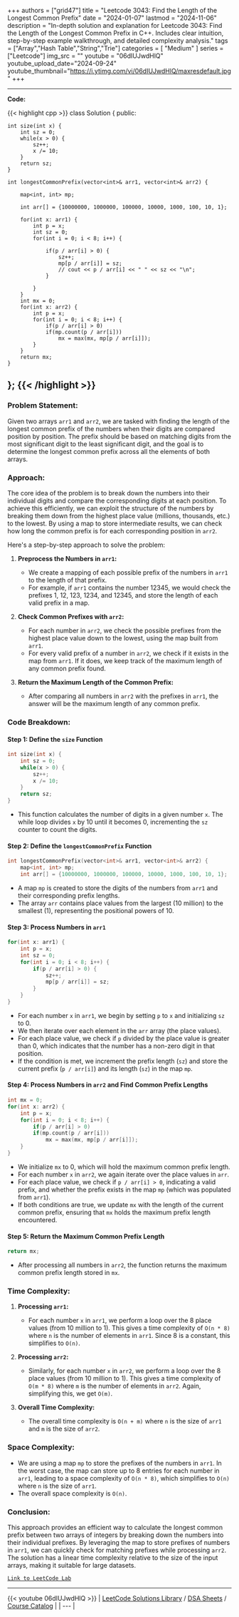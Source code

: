 
+++
authors = ["grid47"]
title = "Leetcode 3043: Find the Length of the Longest Common Prefix"
date = "2024-01-07"
lastmod = "2024-11-06"
description = "In-depth solution and explanation for Leetcode 3043: Find the Length of the Longest Common Prefix in C++. Includes clear intuition, step-by-step example walkthrough, and detailed complexity analysis."
tags = ["Array","Hash Table","String","Trie"]
categories = [
    "Medium"
]
series = ["Leetcode"]
img_src = ""
youtube = "06dIUJwdHlQ"
youtube_upload_date="2024-09-24"
youtube_thumbnail="https://i.ytimg.com/vi/06dIUJwdHlQ/maxresdefault.jpg"
+++



---
**Code:**

{{< highlight cpp >}}
class Solution {
public:
    
    int size(int x) {
        int sz = 0;
        while(x > 0) {
            sz++;
            x /= 10;
        }
        return sz;
    }
    
    int longestCommonPrefix(vector<int>& arr1, vector<int>& arr2) {
        
        map<int, int> mp;
        
        int arr[] = {10000000, 1000000, 100000, 10000, 1000, 100, 10, 1};
        
        for(int x: arr1) {
            int p = x;
            int sz = 0;
            for(int i = 0; i < 8; i++) {
                
                if(p / arr[i] > 0) {
                    sz++;
                    mp[p / arr[i]] = sz;
                    // cout << p / arr[i] << " " << sz << "\n";
                }
                
            }
        }
        int mx = 0;
        for(int x: arr2) {
            int p = x;
            for(int i = 0; i < 8; i++) {
                if(p / arr[i] > 0) 
                if(mp.count(p / arr[i]))
                    mx = max(mx, mp[p / arr[i]]);
            }
        }
        return mx;
    }
};
{{< /highlight >}}
---

### Problem Statement:

Given two arrays `arr1` and `arr2`, we are tasked with finding the length of the longest common prefix of the numbers when their digits are compared position by position. The prefix should be based on matching digits from the most significant digit to the least significant digit, and the goal is to determine the longest common prefix across all the elements of both arrays.

### Approach:

The core idea of the problem is to break down the numbers into their individual digits and compare the corresponding digits at each position. To achieve this efficiently, we can exploit the structure of the numbers by breaking them down from the highest place value (millions, thousands, etc.) to the lowest. By using a map to store intermediate results, we can check how long the common prefix is for each corresponding position in `arr2`.

Here's a step-by-step approach to solve the problem:

1. **Preprocess the Numbers in `arr1`:**
   - We create a mapping of each possible prefix of the numbers in `arr1` to the length of that prefix.
   - For example, if `arr1` contains the number 12345, we would check the prefixes 1, 12, 123, 1234, and 12345, and store the length of each valid prefix in a map.

2. **Check Common Prefixes with `arr2`:**
   - For each number in `arr2`, we check the possible prefixes from the highest place value down to the lowest, using the map built from `arr1`.
   - For every valid prefix of a number in `arr2`, we check if it exists in the map from `arr1`. If it does, we keep track of the maximum length of any common prefix found.

3. **Return the Maximum Length of the Common Prefix:**
   - After comparing all numbers in `arr2` with the prefixes in `arr1`, the answer will be the maximum length of any common prefix.

### Code Breakdown:

#### Step 1: Define the `size` Function
```cpp
int size(int x) {
    int sz = 0;
    while(x > 0) {
        sz++;
        x /= 10;
    }
    return sz;
}
```
- This function calculates the number of digits in a given number `x`. The while loop divides `x` by 10 until it becomes 0, incrementing the `sz` counter to count the digits.

#### Step 2: Define the `longestCommonPrefix` Function
```cpp
int longestCommonPrefix(vector<int>& arr1, vector<int>& arr2) {
    map<int, int> mp;
    int arr[] = {10000000, 1000000, 100000, 10000, 1000, 100, 10, 1};
```
- A map `mp` is created to store the digits of the numbers from `arr1` and their corresponding prefix lengths.
- The array `arr` contains place values from the largest (10 million) to the smallest (1), representing the positional powers of 10.

#### Step 3: Process Numbers in `arr1`
```cpp
for(int x: arr1) {
    int p = x;
    int sz = 0;
    for(int i = 0; i < 8; i++) {
        if(p / arr[i] > 0) {
            sz++;
            mp[p / arr[i]] = sz;
        }
    }
}
```
- For each number `x` in `arr1`, we begin by setting `p` to `x` and initializing `sz` to 0.
- We then iterate over each element in the `arr` array (the place values).
- For each place value, we check if `p` divided by the place value is greater than 0, which indicates that the number has a non-zero digit in that position.
- If the condition is met, we increment the prefix length (`sz`) and store the current prefix (`p / arr[i]`) and its length (`sz`) in the map `mp`.

#### Step 4: Process Numbers in `arr2` and Find Common Prefix Lengths
```cpp
int mx = 0;
for(int x: arr2) {
    int p = x;
    for(int i = 0; i < 8; i++) {
        if(p / arr[i] > 0)
        if(mp.count(p / arr[i]))
            mx = max(mx, mp[p / arr[i]]);
    }
}
```
- We initialize `mx` to 0, which will hold the maximum common prefix length.
- For each number `x` in `arr2`, we again iterate over the place values in `arr`.
- For each place value, we check if `p / arr[i] > 0`, indicating a valid prefix, and whether the prefix exists in the map `mp` (which was populated from `arr1`).
- If both conditions are true, we update `mx` with the length of the current common prefix, ensuring that `mx` holds the maximum prefix length encountered.

#### Step 5: Return the Maximum Common Prefix Length
```cpp
return mx;
```
- After processing all numbers in `arr2`, the function returns the maximum common prefix length stored in `mx`.

### Time Complexity:

1. **Processing `arr1`:**
   - For each number `x` in `arr1`, we perform a loop over the 8 place values (from 10 million to 1). This gives a time complexity of `O(n * 8)` where `n` is the number of elements in `arr1`. Since 8 is a constant, this simplifies to `O(n)`.

2. **Processing `arr2`:**
   - Similarly, for each number `x` in `arr2`, we perform a loop over the 8 place values (from 10 million to 1). This gives a time complexity of `O(m * 8)` where `m` is the number of elements in `arr2`. Again, simplifying this, we get `O(m)`.

3. **Overall Time Complexity:**
   - The overall time complexity is `O(n + m)` where `n` is the size of `arr1` and `m` is the size of `arr2`.

### Space Complexity:

- We are using a map `mp` to store the prefixes of the numbers in `arr1`. In the worst case, the map can store up to 8 entries for each number in `arr1`, leading to a space complexity of `O(n * 8)`, which simplifies to `O(n)` where `n` is the size of `arr1`.
- The overall space complexity is `O(n)`.

### Conclusion:

This approach provides an efficient way to calculate the longest common prefix between two arrays of integers by breaking down the numbers into their individual prefixes. By leveraging the map to store prefixes of numbers in `arr1`, we can quickly check for matching prefixes while processing `arr2`. The solution has a linear time complexity relative to the size of the input arrays, making it suitable for large datasets.

[`Link to LeetCode Lab`](https://leetcode.com/problems/find-the-length-of-the-longest-common-prefix/description/)

---
{{< youtube 06dIUJwdHlQ >}}
| [LeetCode Solutions Library](https://grid47.xyz/leetcode/) / [DSA Sheets](https://grid47.xyz/sheets/) / [Course Catalog](https://grid47.xyz/courses/) |
| --- |
